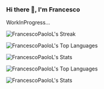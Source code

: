 ### Hi there 👋, I'm Francesco

WorkInProgress...

![FrancescoPaoloL's Streak](https://github-readme-streak-stats.herokuapp.com/?user=FrancescoPaoloL&theme=calm&hide_border=true)

![FrancescoPaoloL's Top Languages](https://github-readme-stats.vercel.app/api/top-langs/?username=FrancescoPaoloL&theme=calm&show_icons=true&hide_border=true&layout=compact)

![FrancescoPaoloL's Stats](https://github-readme-stats.vercel.app/api?username=FrancescoPaoloL&theme=calm&show_icons=true&hide_border=true&count_private=false)


![FrancescoPaoloL's Top Languages](https://github-readme-stats-ruby-one.vercel.app/api/top-langs/?username=FrancescoPaoloL&theme=calm&show_icons=true&hide_border=true&layout=compact)

![FrancescoPaoloL's Stats](https://github-readme-stats-ruby-one.vercel.app/api?username=FrancescoPaoloL&theme=calm&show_icons=true&hide_border=true&count_private=false)


<!--
**FrancescoPaoloL/FrancescoPaoloL** is a ✨ _special_ ✨ repository because its `README.md` (this file) appears on your GitHub profile.

Here are some ideas to get you started:

- 🔭 I’m currently working on ...
- 🌱 I’m currently learning ...
- 👯 I’m looking to collaborate on ...
- 🤔 I’m looking for help with ...
- 💬 Ask me about ...
- 📫 How to reach me: ...
- 😄 Pronouns: ...
- ⚡ Fun fact: ...
-->
